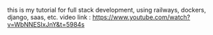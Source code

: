 this is my tutorial for full stack development, using railways, dockers, django, saas, etc.
video link : https://www.youtube.com/watch?v=WbNNESIxJnY&t=5984s
